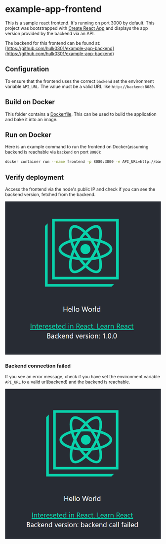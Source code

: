 # example-app-frontend

This is a sample react frontend. It's running on port 3000 by default.
This project was bootstrapped with [Create React App](https://github.com/facebook/create-react-app) and displays the app version provided by the backend via an API.

The backend for this frontend can be found at: [https://github.com/hulk0301/example-app-backend](https://github.com/hulk0301/example-app-backend)

## Configuration

To ensure that the frontend uses the correct `backend` set the environment variable `API_URL`. The value must be a valid URL like `http://backend:8080`.

## Build on Docker

This folder contains a [Dockerfile](./Dockerfile). This can be used to build the application and bake it into an image.

## Run on Docker

Here is an example command to run the frontend on Docker(assuming backend is reachable via `backend` on port `8080`):

```sh
docker container run --name frontend -p 8080:3000 -e API_URL=http://backend:8080 -d frontend:v1.0.0
```

## Verify deployment

Access the frontend via the node's public IP and check if you can see the backend version, fetched from the backend.

![backend-ok](images/backend_ok.png)

### Backend connection failed

If you see an error message, check if you have set the environment variable `API_URL` to a valid url(backend) and the backend is reachable.

![backend-failed](images/backend_failed.png)
